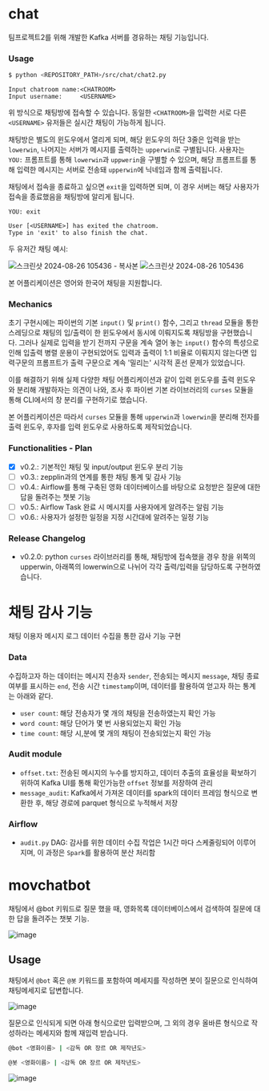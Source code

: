 # chat
팀프로젝트2를 위해 개발한 Kafka 서버를 경유하는 채팅 기능입니다.

### Usage
```bash
$ python <REPOSITORY_PATH>/src/chat/chat2.py
```
```
Input chatroom name:<CHATROOM>
Input username:     <USERNAME>
```

위 방식으로 채팅방에 접속할 수 있습니다. 동일한 `<CHATROOM>`을 입력한 서로 다른 `<USERNAME>` 유저들은 실시간 채팅이 가능하게 됩니다.

채팅방은 별도의 윈도우에서 열리게 되며, 해당 윈도우의 하단 3줄은 입력을 받는 `lowerwin`, 나머지는 서버가 메시지를 출력하는 `upperwin`로 구별됩니다.
사용자는 `YOU:` 프롬프트를 통해 `lowerwin`과 `uppwerin`을 구별할 수 있으며, 해당 프롬프트를 통해 입력한 메시지는 서버로 전송돼 `upperwin`에 닉네임과 함께 출력됩니다.


채팅에서 접속을 종료하고 싶으면 `exit`을 입력하면 되며, 이 경우 서버는 해당 사용자가 접속을 종료했음을 채팅방에 알리게 됩니다.

```
YOU: exit
```
```
User [<USERNAME>] has exited the chatroom.
Type in 'exit' to also finish the chat.
```

두 유저간 채팅 예시:

![스크린샷 2024-08-26 105436 - 복사본](https://github.com/user-attachments/assets/46a5059f-7149-416a-b891-1eccf1ead505) ![스크린샷 2024-08-26 105436](https://github.com/user-attachments/assets/5a86319c-7eac-48cd-975a-8ac677b8fdbb)

본 어플리케이션은 영어와 한국어 채팅을 지원합니다.

### Mechanics

초기 구현시에는 파이썬의 기본 `input()` 및 `print()` 함수, 그리고 `thread` 모듈을 통한 스레딩으로 채팅의 입/출력이 한 윈도우에서 동시에 이뤄지도록 채팅방을 구현했습니다. 그러나 실제로 입력을 받기 전까지 구문을 계속 열어 놓는  `input()` 함수의 특성으로 인해 입출력 병렬 운용이 구현되었어도 입력과 출력이 1:1 비율로 이뤄지지 않는다면 입력구문의 프롬프트가 출력 구문으로 계속 '밀리는'  시각적 혼선 문제가 있었습니다.

이를 해결하기 위해 실제 다양한 채팅 어플리케이션과 같이 입력 윈도우를 출력 윈도우와 분리해 개발하자는 의견이 나와, 조사 후 파이썬 기본 라이브러리의 `curses` 모듈을 통해 CLI에서의 창 분리를 구현하기로 했습니다.

본 어플리케이션은 따라서 `curses` 모듈을 통해 `upperwin`과 `lowerwin`을 분리해 전자를 출력 윈도우, 후자를 입력 윈도우로 사용하도록 제작되었습니다.

### Functionalities - Plan

- [x] v0.2.: 기본적인 채팅 및 input/output 윈도우 분리 기능
- [ ] v0.3.: zepplin과의 연계를 통한 채팅 통계 및 감사 기능
- [ ] v0.4.: Airflow를 통해 구축된 영화 데이터베이스를 바탕으로 요청받은 질문에 대한 답을 돌려주는 챗봇 기능
- [ ] v0.5.: Airflow Task 완료 시 메시지를 사용자에게 알려주는 알림 기능
- [ ] v0.6.: 사용자가 설정한 일정을 지정 시간대에 알려주는 일정 기능 

### Release Changelog
- v0.2.0: python `curses` 라이브러리를 통해, 채팅방에 접속했을 경우 창을 위쪽의 upperwin, 아래쪽의 lowerwin으로 나뉘어 각각 출력/입력을 담당하도록 구현하였습니다.


# 채팅 감사 기능 
채팅 이용자 메시지 로그 데이터 수집을 통한 감사 기능 구현

### Data
수집하고자 하는 데이터는 메시지 전송자 `sender`, 전송되는 메시지 `message`, 채팅 종료 여부를 표시하는 `end`, 전송 시간 `timestamp`이며, 데이터를 활용하여 얻고자 하는 통계는 아래와 같다. 
- `user count`: 해당 전송자가 몇 개의 채팅을 전송하였는지 확인 가능 
- `word count`: 해당 단어가 몇 번 사용되었는지 확인 가능
- `time count`: 해당 시,분에 몇 개의 채팅이 전송되었는지 확인 가능


### Audit module
- `offset.txt`: 전송된 메시지의 누수를 방지하고, 데이터 추출의 효율성을 확보하기 위하여 Kafka UI를 통해 확인가능한 `offset` 정보를 저장하여 관리
- `message_audit`: Kafka에서 가져온 데이터를 spark의 데이터 프레임 형식으로 변환한 후, 해당 경로에 parquet 형식으로 누적해서 저장


### Airflow
- `audit.py` DAG: 감사를 위한 데이터 수집 작업은 1시간 마다 스케줄링되어 이루어지며, 이 과정은 `Spark`를 활용하여 분산 처리함 


# movchatbot
채팅에서 @bot 키워드로 질문 했을 때, 영화목록 데이터베이스에서 검색하여 질문에 대한 답을 돌려주는 챗봇 기능.  
  
![image](https://github.com/user-attachments/assets/d897bb0c-4306-42bf-ad7f-29957ef143c2) 
## Usage
채팅에서 `@bot` 혹은 `@봇` 키워드를 포함하여 메세지를 작성하면 봇이 질문으로 인식하여 채팅메세지로 답변합니다.   
  
![image](https://github.com/user-attachments/assets/8f006545-ce73-4913-a133-7c2a1e8261c1)  
 
질문으로 인식되게 되면 아래 형식으로만 입력받으며, 그 외의 경우 올바른 형식으로 작성하라는 메세지와 함께 재입력 받습니다.
```bash
@bot <영화이름> | <감독 OR 장르 OR 제작년도> 
```
```bash 
@봇 <영화이름> | <감독 OR 장르 OR 제작년도>
```  
![image](https://github.com/user-attachments/assets/592c066d-5db8-4670-a668-29be32c29e70)  
